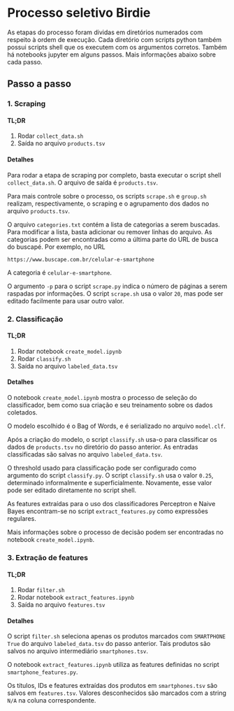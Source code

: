 # Processo seletivo Birdie
As etapas do processo foram dividas em diretórios
numerados com respeito à ordem de execução.
Cada diretório com scripts python também possui
scripts shell que os executem com os argumentos corretos.
Também há notebooks jupyter em alguns passos.
Mais informações abaixo sobre cada passo.
## Passo a passo
### 1. Scraping
#### TL;DR
1. Rodar `collect_data.sh`
2. Saída no arquivo `products.tsv`

#### Detalhes
Para rodar a etapa de scraping por completo, basta executar o script shell `collect_data.sh`.
O arquivo de saída é `products.tsv`.

Para mais controle sobre o processo, os scripts `scrape.sh` e `group.sh` realizam, respectivamente, o scraping e o agrupamento dos dados no arquivo `products.tsv`.

O arquivo `categories.txt` contém a lista de categorias a serem buscadas. Para modificar a lista, basta adicionar ou remover linhas do arquivo. As categorias podem ser encontradas como a última parte do URL de busca do buscapé.
Por exemplo, no URL

    https://www.buscape.com.br/celular-e-smartphone
A categoria é `celular-e-smartphone`.

O argumento `-p` para o script `scrape.py` indica o número de páginas a serem raspadas por informações.
O script `scrape.sh` usa o valor `20`, mas pode ser editado facilmente para usar outro valor.

### 2. Classificação
#### TL;DR
1. Rodar notebook `create_model.ipynb`
2. Rodar `classify.sh`
3. Saída no arquivo `labeled_data.tsv`

#### Detalhes
O notebook `create_model.ipynb` mostra o processo de seleção do classificador,
bem como sua criação e seu treinamento sobre os dados coletados.

O modelo escolhido é o Bag of Words, e é serializado no arquivo `model.clf`.

Após a criação do modelo, o script `classify.sh` usa-o para classificar os dados de `products.tsv` no diretório do passo anterior. As entradas classificadas são salvas no arquivo `labeled_data.tsv`.

O threshold usado para classificação pode ser configurado como argumento do script `classify.py`. O script `classify.sh` usa o valor `0.25`, determinado informalmente e superficialmente. Novamente, esse valor pode ser editado diretamente no script shell.

As features extraídas para o uso dos classificadores Perceptron e Naive Bayes encontram-se no script `extract_features.py` como expressões regulares.

Mais informações sobre o processo de decisão podem ser encontradas no notebook `create_model.ipynb`.

### 3. Extração de features
#### TL;DR
1. Rodar `filter.sh`
2. Rodar notebook `extract_features.ipynb`
3. Saída no arquivo `features.tsv`

#### Detalhes
O script `filter.sh` seleciona apenas os produtos marcados com `SMARTPHONE` `True` do arquivo `labeled_data.tsv` do passo anterior.
Tais produtos são salvos no arquivo intermediário `smartphones.tsv`.

O notebook `extract_features.ipynb` utiliza as features definidas no script `smartphone_features.py`.

Os títulos, IDs e features extraídas dos produtos em `smartphones.tsv` são salvos em `features.tsv`. Valores desconhecidos são marcados com a string `N/A` na coluna correspondente.
